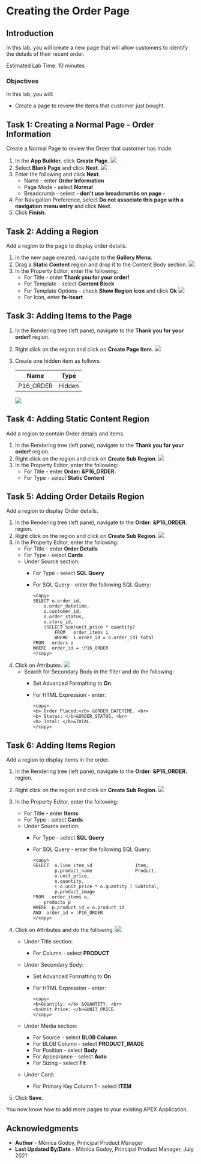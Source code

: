 # Creating the Order Page

## Introduction

In this lab, you will create a new page that will allow customers to identify the details of their recent order.

Estimated Lab Time: 10 minutes

### Objectives
In this lab, you will:
- Create a page to review the items that customer just bought.

## Task 1: Creating a Normal Page - Order Information
Create a Normal Page to review the Order that customer has made.

1. In the **App Builder**, click **Create Page**.
    ![](images/create-page.png " ")
2. Select **Blank Page** and click **Next**.
    ![](images/blank-page.png " ")
3. Enter the following and click **Next**.
    - Name - enter **Order Information**
    - Page Mode - select **Normal**
    - Breadcrumb - select **- don't use breadcrumbs on page -** 
4. For Navigation Preference, select **Do not associate this page with a navigation menu entry** and click **Next**.
5. Click **Finish**.

## Task 2: Adding a Region 
Add a region to the page to display order details.

1. In the new page created, navigate to the **Gallery Menu**.
2. Drag a **Static Content** region and drop it to the Content Body section.
    ![](images/create-static.png " ")
3. In the Property Editor, enter the following:
    - For Title - enter **Thank you for your order!**
    - For Template - select **Content Block**
    - For Template Options - check **Show Region Icon** and click **Ok**
        ![](images/template-options.png " ")
    - For Icon, enter **fa-heart**

## Task 3: Adding Items to the Page
1. In the Rendering tree (left pane), navigate to the **Thank you for your order!** region.
2. Right click on the region and click on **Create Page Item**.
    ![](images/create-item.png " ")
3. Create one hidden item as follows:

    | Name |  Type  | 
    | --- |  --- | 
    | P16_ORDER | Hidden |

    ![](images/order-item.png " ")    
    
## Task 4: Adding Static Content Region
Add a region to contain Order details and items.

1. In the Rendering tree (left pane), navigate to the **Thank you for your order!** region.
2. Right click on the region and click on **Create Sub Region**.
    ![](images/create-sub-region.png " ")
3. In the Property Editor, enter the following:
    - For Title - enter **Order: &P16_ORDER.**
    - For Type - select **Static Content**

## Task 5: Adding Order Details Region
Add a region to display Order details.

1. In the Rendering tree (left pane), navigate to the **Order: &P16_ORDER.** region.
2. Right click on the region and click on **Create Sub Region**.
    ![](images/create-sub-region2.png " ")
3. In the Property Editor, enter the following:
    - For Title - enter **Order Details**
    - For Type - select **Cards**
    - Under Source section:
        - For Type - select **SQL Query**
        - For SQL Query - enter the following SQL Query:

            ``` 
            <copy>
            SELECT o.order_id,
                o.order_datetime,
                o.customer_id,
                o.order_status,
                o.store_id,
                (SELECT Sum(unit_price * quantity)
                    FROM   order_items i
                    WHERE  i.order_id = o.order_id) total
            FROM   orders o
            WHERE  order_id = :P16_ORDER 
            </copy>
            ```
4. Click on Attributes.
    ![](images/attributes.png " ")
    -  Search for Secondary Body in the filter and do the following:
        - Set Advanced Formatting to **On**
        - For HTML Expression - enter:

            ``` 
            <copy>
            <b> Order Placed:</b> &ORDER_DATETIME. <br> 
            <b> Status: </b>&ORDER_STATUS. <br> 
            <b> Total: </b>&TOTAL.    
            </copy>
            ```

## Task 6: Adding Items Region
Add a region to display items in the order.

1. In the Rendering tree (left pane), navigate to the **Order: &P16_ORDER.** region.
2. Right click on the region and click on **Create Sub Region**.
    ![](images/create-sub-region3.png " ")
3. In the Property Editor, enter the following:
    - For Title - enter **Items**
    - For Type - select **Cards**
    - Under Source section:
        - For Type - select **SQL Query**
        - For SQL Query - enter the following SQL Query: 

            ``` 
            <copy>
            SELECT  o.line_item_id                Item,
                    p.product_name                Product,
                    o.unit_price,
                    o.quantity,
                    ( o.unit_price * o.quantity ) Subtotal,
                    p.product_image
            FROM   order_items o,
                products p
            WHERE  p.product_id = o.product_id
            AND  order_id = :P16_ORDER 
            </copy>
            ```
4. Click on Attributes and do the following:
    ![](images/attributes2.png " ")

    - Under Title section:
        - For Column - select **PRODUCT**    

    - Under Secondary Body:
        - Set Advanced Formatting to **On**
        - For HTML Expression - enter: 
    
            ``` 
            <copy>
            <b>Quantity: </b> &QUANTITY. <br> 
            <b>Unit Price: </b>&UNIT_PRICE.    
            </copy>
            ```

    - Under Media section:
        - For Source - select **BLOB Column**   
        - For BLOB Column - select **PRODUCT_IMAGE**  
        - For Position - select **Body**  
        - For Appearance - select **Auto**  
        - For Sizing - select **Fit**   

    - Under Card:
        - For Primary Key Column 1 - select **ITEM**    

5. Click **Save**.



You now know how to add more pages to your existing APEX Application.

## **Acknowledgments**

- **Author** - Mónica Godoy, Principal Product Manager
- **Last Updated By/Date** - Mónica Godoy, Principal Product Manager, July 2021